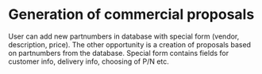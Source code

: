 # Generation of commercial proposals
User can add new partnumbers in database with special form (vendor, description, price). 
The other opportunity is a creation of proposals based on partnumbers from the database. Special form contains fields for customer info, delivery info, choosing of P/N etc. 
